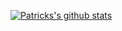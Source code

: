 [![Patricks's github stats](https://github-readme-stats.vercel.app/api?username=purii)](https://github.com/purii)
